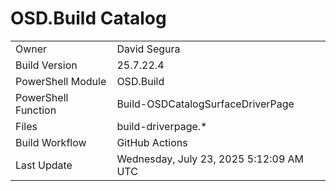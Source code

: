﻿# OSD.Build Catalog

| | |
|-|-|
| Owner | David Segura |
| Build Version | 25.7.22.4 |
| PowerShell Module | OSD.Build |
| PowerShell Function | Build-OSDCatalogSurfaceDriverPage |
| Files | build-driverpage.* |
| Build Workflow | GitHub Actions |
| Last Update | Wednesday, July 23, 2025 5:12:09 AM UTC |
